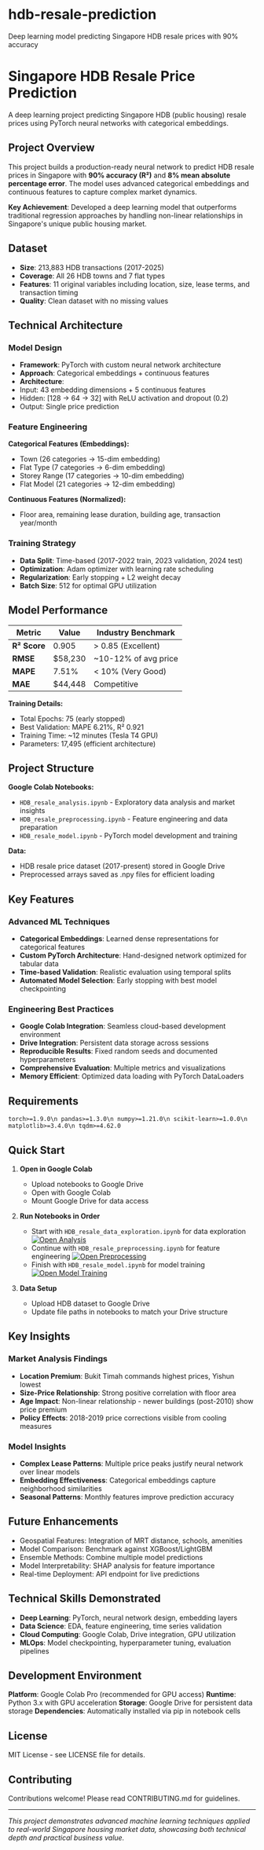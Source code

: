 # hdb-resale-prediction
Deep learning model predicting Singapore HDB resale prices with 90% accuracy

# Singapore HDB Resale Price Prediction

A deep learning project predicting Singapore HDB (public housing) resale prices using PyTorch neural networks with categorical embeddings.

## Project Overview

This project builds a production-ready neural network to predict HDB resale prices in Singapore with **90% accuracy (R²)** and **8% mean absolute percentage error**. The model uses advanced categorical embeddings and continuous features to capture complex market dynamics.

**Key Achievement**: Developed a deep learning model that outperforms traditional regression approaches by handling non-linear relationships in Singapore's unique public housing market.

## Dataset

- **Size**: 213,883 HDB transactions (2017-2025)
- **Coverage**: All 26 HDB towns and 7 flat types
- **Features**: 11 original variables including location, size, lease terms, and transaction timing
- **Quality**: Clean dataset with no missing values

## Technical Architecture

### Model Design
- **Framework**: PyTorch with custom neural network architecture
- **Approach**: Categorical embeddings + continuous features
- **Architecture**: 
 - Input: 43 embedding dimensions + 5 continuous features
 - Hidden: [128 → 64 → 32] with ReLU activation and dropout (0.2)
 - Output: Single price prediction

### Feature Engineering
**Categorical Features (Embeddings):**
- Town (26 categories → 15-dim embedding)
- Flat Type (7 categories → 6-dim embedding)
- Storey Range (17 categories → 10-dim embedding)
- Flat Model (21 categories → 12-dim embedding)

**Continuous Features (Normalized):**
- Floor area, remaining lease duration, building age, transaction year/month

### Training Strategy
- **Data Split**: Time-based (2017-2022 train, 2023 validation, 2024 test)
- **Optimization**: Adam optimizer with learning rate scheduling
- **Regularization**: Early stopping + L2 weight decay
- **Batch Size**: 512 for optimal GPU utilization


## Model Performance

| Metric | Value | Industry Benchmark |
|--------|-------|-------------------|
| **R² Score** | 0.905 | > 0.85 (Excellent) |
| **RMSE** | $58,230 | ~10-12% of avg price |
| **MAPE** | 7.51% | < 10% (Very Good) |
| **MAE** | $44,448 | Competitive |

**Training Details:**
- Total Epochs: 75 (early stopped)
- Best Validation: MAPE 6.21%, R² 0.921
- Training Time: ~12 minutes (Tesla T4 GPU)
- Parameters: 17,495 (efficient architecture)

## Project Structure

**Google Colab Notebooks:**
- `HDB_resale_analysis.ipynb` - Exploratory data analysis and market insights
- `HDB_resale_preprocessing.ipynb` - Feature engineering and data preparation  
- `HDB_resale_model.ipynb` - PyTorch model development and training

**Data:**
- HDB resale price dataset (2017-present) stored in Google Drive
- Preprocessed arrays saved as .npy files for efficient loading

## Key Features

### Advanced ML Techniques
- **Categorical Embeddings**: Learned dense representations for categorical features
- **Custom PyTorch Architecture**: Hand-designed network optimized for tabular data  
- **Time-based Validation**: Realistic evaluation using temporal splits
- **Automated Model Selection**: Early stopping with best model checkpointing

### Engineering Best Practices
- **Google Colab Integration**: Seamless cloud-based development environment
- **Drive Integration**: Persistent data storage across sessions
- **Reproducible Results**: Fixed random seeds and documented hyperparameters
- **Comprehensive Evaluation**: Multiple metrics and visualizations
- **Memory Efficient**: Optimized data loading with PyTorch DataLoaders

## Requirements
`
torch>=1.9.0\n
pandas>=1.3.0\n
numpy>=1.21.0\n
scikit-learn>=1.0.0\n
matplotlib>=3.4.0\n
tqdm>=4.62.0
`

## Quick Start

1. **Open in Google Colab**
   - Upload notebooks to Google Drive
   - Open with Google Colab
   - Mount Google Drive for data access

2. **Run Notebooks in Order**
   - Start with `HDB_resale_data_exploration.ipynb` for data exploration   [![Open Analysis](https://colab.research.google.com/assets/colab-badge.svg)](https://colab.research.google.com/github/JoshTKx/hdb-resale-prediction/blob/main/notebooks/HDB_resale_data_exploration.ipynb) 
   - Continue with `HDB_resale_preprocessing.ipynb` for feature engineering [![Open Preprocessing](https://colab.research.google.com/assets/colab-badge.svg)](https://colab.research.google.com/github/JoshTKx/hdb-resale-prediction/blob/main/notebooks/HDB_resale_preprocessing.ipynb) 
   - Finish with `HDB_resale_model.ipynb` for model training [![Open Model Training](https://colab.research.google.com/assets/colab-badge.svg)](https://colab.research.google.com/github/JoshTKx/hdb-resale-prediction/blob/main/notebooks/HDB_resale_model.ipynb) 

3. **Data Setup**
   - Upload HDB dataset to Google Drive
   - Update file paths in notebooks to match your Drive structure
   
   
## Key Insights

### Market Analysis Findings
- **Location Premium**: Bukit Timah commands highest prices, Yishun lowest
- **Size-Price Relationship**: Strong positive correlation with floor area
- **Age Impact**: Non-linear relationship - newer buildings (post-2010) show price premium
- **Policy Effects**: 2018-2019 price corrections visible from cooling measures

### Model Insights
- **Complex Lease Patterns**: Multiple price peaks justify neural network over linear models
- **Embedding Effectiveness**: Categorical embeddings capture neighborhood similarities
- **Seasonal Patterns**: Monthly features improve prediction accuracy

## Future Enhancements

- Geospatial Features: Integration of MRT distance, schools, amenities
- Model Comparison: Benchmark against XGBoost/LightGBM
- Ensemble Methods: Combine multiple model predictions
- Model Interpretability: SHAP analysis for feature importance
- Real-time Deployment: API endpoint for live predictions

## Technical Skills Demonstrated

- **Deep Learning**: PyTorch, neural network design, embedding layers
- **Data Science**: EDA, feature engineering, time series validation
- **Cloud Computing**: Google Colab, Drive integration, GPU utilization
- **MLOps**: Model checkpointing, hyperparameter tuning, evaluation pipelines

## Development Environment

**Platform**: Google Colab Pro (recommended for GPU access)
**Runtime**: Python 3.x with GPU acceleration
**Storage**: Google Drive for persistent data storage
**Dependencies**: Automatically installed via pip in notebook cells

## License

MIT License - see LICENSE file for details.

## Contributing

Contributions welcome! Please read CONTRIBUTING.md for guidelines.

---

*This project demonstrates advanced machine learning techniques applied to real-world Singapore housing market data, showcasing both technical depth and practical business value.*